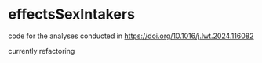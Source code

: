 # effectsSexIntakers

code for the analyses conducted in https://doi.org/10.1016/j.lwt.2024.116082

currently refactoring

